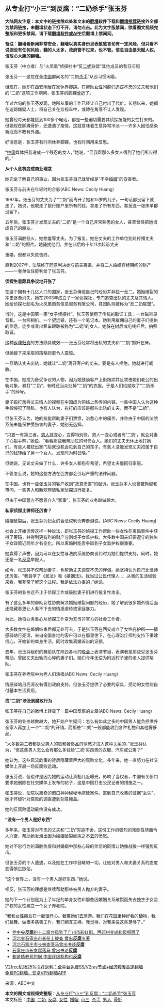  <h2>从专业打“小三”到反腐：“二奶杀手”张玉芬</h2> <p class="notice"><b>大陆网友注意：本文中的链接除此处和文末的<a href="https://github.com/bannedbook/fanqiang" >翻墙</a>软件下载和<a href="https://github.com/killgcd/justmysocks/blob/master/README.md">翻墙推荐</a>链接外全部为禁网链接，未翻墙状态下打不开，请勿点击。此为文字版禁闻，欲看图文视频完整版和更多禁闻，请下载<a href="https://github.com/bannedbook/fanqiang">翻墙软件或APP</a>后翻墙上禁闻网。</p><p>备注：翻墙看新闻非常安全，翻墙以真实身份发表敏感言论有一定风险，但只看不说则没有任何风险，翻的人太多，政府管不过来，也不管。信息自由是天赋人权，请放心大胆的翻墙。</b></p>  <div class="entry"> <p id="conimg">张玉芬（中立者）与“火凤凰”侦探社中“反<a href="https://www.bannedbook.org/bnews/tag/%e4%ba%8c%e5%a5%b6/" class="st_tag internal_tag" rel="tag" title="标签 二奶 下的日志">二奶</a>联盟”其他成员的昔日旧照</p> <p>张玉芬——这位在全<span class='wp_keywordlink_affiliate'><a href="https://www.bannedbook.org/" title="中国" target="_blank">中国</a></span>都闻名的“二奶<a href="https://www.bannedbook.org/bnews/tag/%E6%9D%80%E6%89%8B/" class="st_tag internal_tag" rel="tag" title="标签 杀手 下的日志">杀手</a>”从没习惯闲着。</p> <p>但现在，她却在西安闲居在家休养脚踝。在帮助<a href="https://www.bannedbook.org/bnews/tag/%e5%a5%b3%e6%80%a7/" class="st_tag internal_tag" rel="tag" title="标签 女性 下的日志">女性</a>同胞们追踪不忠的丈夫和他们的“二奶”这项工作期间，张玉芬的脚踝<a href="https://www.bannedbook.org/bnews/tag/%E9%AA%A8%E6%8A%98/" class="st_tag internal_tag" rel="tag" title="标签 骨折 下的日志">骨折</a>了。</p> <p>年过六旬的张玉芬发现，她所从事的工作已经让自己付出了代价。长期以来，她都在追踪嫌疑人士，将自己关在监视车中，或蹲在角落不让人发现。</p> <p>她曾经每天都能接到100多个电话，都是一些迫切需要其侦探技能的女性打来的。但她现在脚踝骨折，还遭遇了疫情，这就意味着生意异常冷淡——许多人因怕感染新冠而不敢有外遇。</p> <p>好消息是，张玉芬有时间休养脚踝，也有时间用来反思。</p> <p>“<a href="https://www.bannedbook.org/bnews/tag/%E4%B8%AD%E5%9B%BD/" class="st_tag internal_tag" rel="tag" title="标签 中国 下的日志">中国</a>媒体把我说成一个残忍的女人，”她说，“但我帮那么多女人得到了她们所应得的。”</p> <p><strong>从个人危机变成商业理念</strong></p> <p>她完全了解自己的事业，因为张玉芬自己就曾经是“不幸<a href="https://www.bannedbook.org/bnews/tag/%e5%a9%9a%e5%a7%bb/" class="st_tag internal_tag" rel="tag" title="标签 婚姻 下的日志">婚姻</a>”的受害者。</p> <p>张玉芬与前夫在年轻时的合影(ABC News: Cecily Huang)</p> <p>1997年，张玉芬的丈夫为了“二奶”而离开了她和15岁的儿子，一句话都没留下就走了。她说，他取走了银行账户里所有的钱，拿走了所有东西，甚至连一张床单都没留下。</p> <p>五年后，张玉芬才发现丈夫的“二奶”是一个自己非常熟悉的女人，甚至曾经把她当成自己的朋友。</p> <p>张玉芬满腔怒火。她想羞辱丈夫。为了报复，她在丈夫的工作单位到处传播丈夫和“二奶”的照片。她骚扰他们，并在此后的十年11次起诉丈夫</p> <p>重婚，但都以失败告终。</p>  <p>直到2007年，法院终于同意判决她与前夫离婚，并将二人婚姻存续期间的财产——一套单位住房判给了张玉芬。</p> <p><strong>侦探生意颇具争议地开张了</strong></p> <p>在这个拥有十几亿人口的国家，张玉芬确信自己的经历并非独一无二。婚姻破裂的冲击逐渐消失，她在2003年成立了一家侦探社，专门追查出轨的丈夫及其情人。她给侦探社起名为火凤凰商务信息服务有限公司，其团队则被称为&#8221;反二奶联盟&#8221;。</p> <p>当时，这是中国第一家“女子侦探社”。张玉芬使用了传统的取证工具：一台磁带录音机、一台照相机、一个望远镜，还有一个笔记本。她利用雇佣自己的妻子们提供的信息，徒步或乘出租车跟踪被称为“二奶”的女人。她躲在树后或电线杆后，拍照取证。</p> <p>这种<span class='wp_keywordlink'><a href="https://www.bannedbook.org/forum3/topic2320.html" title="《返璞归真-神奇的前世回溯疗法》" target="_blank">返璞归真</a></span>的方法颇具成效——张玉芬经常将出轨的丈夫和“二奶”抓奸在床。</p> <p>但她接下来采取的策略则更令人震惊。</p> <p>一旦确认丈夫出轨，她就让“二奶”离开客户的丈夫。要是有人拒绝，她就进行威胁。</p> <p>在中国，她成为备受争议的人物，因为她鼓励客户上街跟踪并且攻击她们老公的出轨对象，暴打“二奶”，有时还当众扯掉“二奶”的衣服。于是人们给她取了“二奶杀手”的绰号。</p> <p>妻子殴打羞辱丈夫情人的视频在中国成为网络上热传的内容。一些中国人认为这种手段侵犯了隐私。也有人认为，挨打的应该是那些出轨的丈夫，而不是“二奶”。</p> <p>但张玉芬认为，她的技能帮助妻子们泄愤，治愈心中的痛苦，并称由于中国的法院系统未能保护受伤害的妻子，她别无选择。</p> <p>“只要一有第三者，<a href="https://www.bannedbook.org/bnews/tag/%e7%94%b7%e4%ba%ba/" class="st_tag internal_tag" rel="tag" title="标签 男人 下的日志">男人</a>就变心，变得特别快。男人一变心或者有‘二奶’，就会对妻子心狠手辣，”她说，“看看那些我帮助过的可怜女人。她们的丈夫无休止地打她们。有些人被赶出家门后就没机会见到自己的孩子。有些人没能发现丈夫把属于自己的钱转给了另一个女人，发现时为时已晚。”</p> <p>但她说，无论丈夫做了什么，许多女人都抱有希望，希望丈夫能回归家庭。</p> <p>不管怎么说，她的这些方法在西方都会引起严重的法律问题。</p> <p>在中国，也有一些张玉芬的客户收到“故意伤害”的起诉。张玉芬本人也曾被拘留和审问。一些男人和新欢聘请私家侦探进行报复。</p>  <p>但由于中国警方不愿意介入“家事”，张玉芬的业务越做越大。</p> <p><strong>私家侦探比律师还厉害？</strong></p> <p>婚姻破裂后，张玉芬为妇女的合法权利而奔走游说。(ABC News: Cecily Huang)</p> <p>社会上开始流传这样一种说法，即张玉芬的侦探工作帮助一些女性在离婚案件中获得了筹码，并得到更有利的财产分割或子女监护权。大多数中国夫妇要遵守的独生子女政策近两年才有变化，所以离婚时能否争取到子女监护权很重要。</p> <p>她赢得了声誉，因为可以在女性与法院系统协商谈判时为她们提供支持，同时，她还是一名<a href="https://www.bannedbook.org/bnews/tag/%e5%8f%8d%e8%85%90/" class="st_tag internal_tag" rel="tag" title="标签 反腐 下的日志">反腐</a>举报人。</p> <p>如今，张玉芬不仅帮助妻子，也帮助丈夫调查不忠的伴侣。她坚持认为自己比律师还厉害。“我自学了《民法》和《婚姻法》。我当过公民代理人&#8230;&#8230;从我的生活经验来看，我非常了解这个过程。我是依法办事的，”她说。</p> <p>张玉芬的业务远不止于侦探工作或鼓励妻子们进行报复性攻击。</p> <p>有了这么多年的帮助女性协商解决婚姻破裂问题的经历，她了解到很多婚外情后面还隐藏着更让人看不下去的情感虐待或家庭暴力。</p> <p>为此，她将业务重心从侦探工作变为充当非官方的社会工作者。</p> <p>大多数女性在婚姻结束后都无处可去，于是张玉芬在西安成立了女性庇护所——情感驿站月亮湾，来自全国各地的客户可以在那里住下，在心理治疗师的支持下重建信心，开始新的单身生活，同时收集离婚诉讼的证据。</p> <p>去年，张玉芬组织的舞蹈队在陕西各地的<span class='wp_keywordlink_affiliate'><a href="https://zh-cn.shenyunperformingarts.org/" title="晚会" target="_blank">晚会</a></span>上表演节目，表演者是那些受张玉芬帮助，曾因丈夫出轨而心碎的妻子们。她们今年无偿为附近村子里的老人提供帮助。</p> <p>张玉芬在养老院中为老人们演唱(ABC News: Cecily Huang)</p> <p>情感驿站月亮湾没有得到政府支持，但张玉芬提供了必要的家具，受助的女性则自付基本生活费用。</p> <p><strong>找“二奶”涉及到腐败行为</strong></p>  <p>张玉芬在自己的微博上转载了一篇中国反腐的文章(ABC News: Cecily Huang)</p> <p>张玉芬的业务越做越大，她开始产生疑问：怎么有如此之多的中国男人能负担供养全家人再加上一个“二奶”的开销，而那些“二奶”一般都能收到各种礼物和其他奢侈品。</p> <p>“大多数第三者都是受男人的钱和奢侈品的诱惑才进入这种关系的，”张玉芬认为，“但这些男人怎么会有那么多钱给‘二奶’买昂贵的衣服、汽车或公寓？”</p> <p>她认为，这些风流韵事的背后隐藏着巨大的腐败文化。多年来，她一直努力在社交媒体上开展一场反腐败运动。</p> <p>张玉芬说，但也许是因为她的运动让真相几近曝光，影响了当权者，中国有关部门要求她删除在社交媒体上发布的帖子，这是中国打击公民记者的措施之一。</p> <p>张玉芬说，法院以离奇的借口神神秘秘地拖延案件。直到自己收集的证据“丢失”，她才怀疑针对腐败的调查遭到刻意掩盖。</p> <p>她的反腐败运动最终没有成功。</p> <p><strong>“没有一个男人是好东西”</strong></p> <p>多年来，张玉芬对不忠的丈夫和“二奶”穷追不舍。这份工作的强烈的戏剧性场面令人兴奋，帮助她发泄出因为婚姻破裂而<span class='wp_keywordlink'><a href="https://www.bannedbook.org/forum2/topic1699.html" title="正见网《章冬：挥之不去》" target="_blank">挥之不去</a></span>的愤怒。</p> <p>她对不忠行为的满腔仇恨和对婚姻中那些心碎的伴侣的同情让她像战狼一样强势反击。</p> <p>但张玉芬的个人遭遇，以及她在工作中目睹的一切，让她对男人和夫妻关系的态度变得愤世嫉俗。</p> <p>“这个世界上，没有一个男人是好东西，”她说。</p> <p>相反，张玉芬的理想是继续帮助那些被男人抛弃的妻子。</p> <p>她的下一个计划是为上了年纪的单身女性和那些因婚姻关系破裂而失去独生子女监护权的女性建立一个女子养老院。</p>  <p>“我和女性朋友在一起很开心。我带她们去旅游。我们在花园里种好看的植物，我们跳舞，做很多慈善工作。我们相互支持。我觉得，对我来说这些足够了。”</p> <ul class='op-related-articles' title='相关阅读'> <li><a href='https://www.bannedbook.org/bnews/baitai/20210101/1459013.html' target='_blank'>党中央<b>反腐</b>的十二级台风到了广州市彩虹街、西郊村变成和风细雨了</a></li> <li><a href='https://www.bannedbook.org/bnews/cnnews/20201222/1452522.html' target='_blank'>河北省石家庄市长任上被查 曾出<b>反腐</b>专著</a></li> <li><a href='https://www.bannedbook.org/bnews/baitai/20201221/1452293.html' target='_blank'>河北石家庄市长被查落马曾出书谈<b>反腐</b></a></li> <li><a href='https://www.bannedbook.org/bnews/headline/20201221/1452250.html' target='_blank'>石家庄市长贪腐落马 曾出书论<b>反腐</b></a></li> <li><a href='https://www.bannedbook.org/bnews/ssgc/20201216/1448887.html' target='_blank'>都是债券惹的祸 中国评级机构也<b>反腐</b></a></li> </ul> <p class="texttj"> <a href="https://github.com/bannedbook/fanqiang/wiki/V2ray%E6%9C%BA%E5%9C%BA" target="_blank">V2free机场25%引荐返利：全平台免费SS/V2ray节点+经济套餐高速翻墙</a><br/> <a href="https://github.com/bannedbook/fanqiang/wiki/%E7%A6%81%E9%97%BB%E7%BD%91%E5%AE%89%E5%8D%93%E7%BF%BB%E5%A2%99%E6%96%B0%E9%97%BBAPP" target="_blank">免费PC翻墙、安卓VPN翻墙APP</a></p><p> 来源：ABC中文 </p><a name='sharetosocial'></a>       <div><b>本文的图文或视频完整版</b>：<a href='https://www.bannedbook.org/bnews/cbnews/20210102/1459415.html'>从专业打“小三”到反腐：“二奶杀手”张玉芬</a></div>  </div><!--END ENTRY--> <div class="postfooter"> <div>本文标签：<a href="https://www.bannedbook.org/bnews/tag/%E4%B8%AD%E5%9B%BD/" rel="tag">中国</a>, <a href="https://www.bannedbook.org/bnews/tag/%e4%ba%8c%e5%a5%b6/" rel="tag">二奶</a>, <a href="https://www.bannedbook.org/bnews/tag/%e5%8f%8d%e8%85%90/" rel="tag">反腐</a>, <a href="https://www.bannedbook.org/bnews/tag/%e5%a5%b3%e6%80%a7/" rel="tag">女性</a>, <a href="https://www.bannedbook.org/bnews/tag/%e5%a9%9a%e5%a7%bb/" rel="tag">婚姻</a>, <a href="https://www.bannedbook.org/bnews/tag/%e5%b0%8f%e4%b8%89/" rel="tag">小三</a>, <a href="https://www.bannedbook.org/bnews/tag/%E6%9D%80%E6%89%8B/" rel="tag">杀手</a>, <a href="https://www.bannedbook.org/bnews/tag/%e7%94%b7%e4%ba%ba/" rel="tag">男人</a>, <a href="https://www.bannedbook.org/bnews/tag/%E9%AA%A8%E6%8A%98/" rel="tag">骨折</a></div>  </div><!--END POSTFOOTER--> 